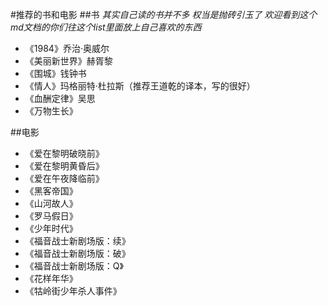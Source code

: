 #推荐的书和电影
##书
*其实自己读的书并不多 权当是抛砖引玉了 欢迎看到这个md文档的你们往这个list里面放上自己喜欢的东西*
+ 《1984》乔治·奥威尔
+ 《美丽新世界》赫胥黎
+ 《围城》钱钟书
+ 《情人》玛格丽特·杜拉斯（推荐王道乾的译本，写的很好）
+ 《血酬定律》吴思
+ 《万物生长》

##电影
+ 《爱在黎明破晓前》
+ 《爱在黎明黄昏后》
+ 《爱在午夜降临前》
+ 《黑客帝国》
+ 《山河故人》
+ 《罗马假日》
+ 《少年时代》
+ 《福音战士新剧场版：续》
+ 《福音战士新剧场版：破》
+ 《福音战士新剧场版：Q》
+ 《花样年华》
+ 《牯岭街少年杀人事件》
